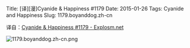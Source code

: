 Title: [译][漫]Cyanide & Happiness #1179
Date: 2015-01-26
Tags: Cyanide and Happiness
Slug: 1179.boyanddog.zh-cn

译自：[Cyanide & Happiness #1179 - Explosm.net](http://explosm.net/comics/1179/)


![1179.boyanddog.zh-cn.png](/static/images/comics/1179.boyanddog.zh-cn.png)